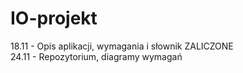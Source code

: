 IO-projekt
==========
18.11 - Opis aplikacji, wymagania i słownik ZALICZONE <br>
24.11 - Repozytorium, diagramy wymagań
